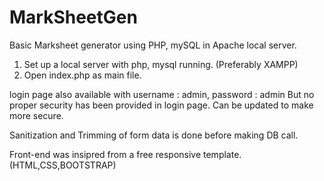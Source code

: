 # MarkSheetGen
Basic Marksheet generator using PHP, mySQL in Apache local server.

1. Set up a local server with php, mysql running. (Preferably XAMPP)
2. Open index.php as main file.

login page also available with username : admin, password : admin 
But no proper security has been provided in login page. Can be updated to make more secure.

Sanitization and Trimming of form data is done before making DB call.

Front-end was insipred from a free responsive template. (HTML,CSS,BOOTSTRAP)
